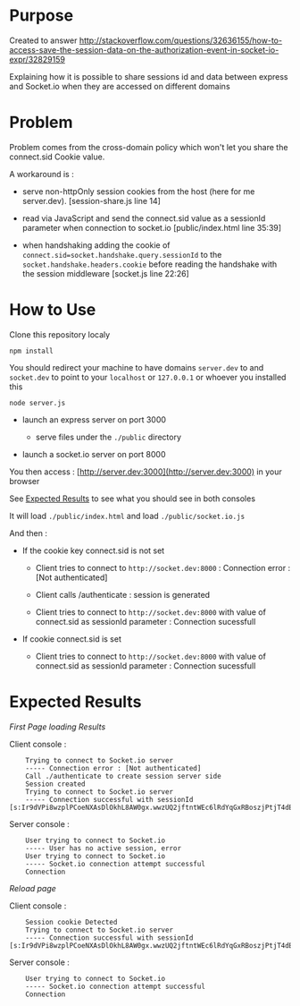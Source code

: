 # Purpose

Created to answer http://stackoverflow.com/questions/32636155/how-to-access-save-the-session-data-on-the-authorization-event-in-socket-io-expr/32829159

Explaining how it is possible to share sessions id and data between express and Socket.io when they are accessed on different domains


# Problem

Problem comes from the cross-domain policy which won't let you share the connect.sid Cookie value.

A workaround is :

* serve non-httpOnly session cookies from the host (here for me server.dev). [session-share.js line 14]

* read via JavaScript and send the connect.sid value as a sessionId parameter when connection to socket.io [public/index.html line 35:39]

* when handshaking adding the cookie of `connect.sid=socket.handshake.query.sessionId` to the `socket.handshake.headers.cookie` before reading the handshake with the session middleware [socket.js line 22:26]


# How to Use

Clone this repository localy

`npm install`

You should redirect your machine to have domains `server.dev` to  and `socket.dev` to point to your `localhost` or `127.0.0.1` or whoever you installed this

`node server.js`

* launch an express server on port 3000

	* serve files under the `./public` directory

* launch a socket.io server on port 8000

You then access : [http://server.dev:3000](http://server.dev:3000) in your browser

See [Expected Results](#expected-result) to see what you should see in both consoles


It will load `./public/index.html` and load `./public/socket.io.js`

And then :

* If the cookie key connect.sid is not set

	* Client tries to connect to `http://socket.dev:8000` : Connection error : [Not authenticated]

	* Client calls /authenticate : session is generated
		
	* Client tries to connect to `http://socket.dev:8000` with value of connect.sid as sessionId parameter : Connection sucessfull

* If cookie connect.sid is set

	* Client tries to connect to `http://socket.dev:8000` with value of connect.sid as sessionId parameter : Connection sucessfull


# Expected Results

*First Page loading Results*

Client console :
	
```
    Trying to connect to Socket.io server
    ----- Connection error : [Not authenticated]
    Call ./authenticate to create session server side
    Session created
    Trying to connect to Socket.io server
    ----- Connection successful with sessionId [s:Ir9dVPi8wzplPCoeNXAsDlOkhL8AW0gx.wwzUQ2jftntWEc6lRdYqGxRBoszjPtjT4dBW/KjFIXQ]
```

Server console :

```
    User trying to connect to Socket.io
    ----- User has no active session, error
    User trying to connect to Socket.io
    ----- Socket.io connection attempt successful
    Connection
```



*Reload page*

Client console : 

```
    Session cookie Detected
    Trying to connect to Socket.io server
    ----- Connection successful with sessionId [s:Ir9dVPi8wzplPCoeNXAsDlOkhL8AW0gx.wwzUQ2jftntWEc6lRdYqGxRBoszjPtjT4dBW/KjFIXQ]
```

Server console :

```
    User trying to connect to Socket.io
    ----- Socket.io connection attempt successful
    Connection
```
